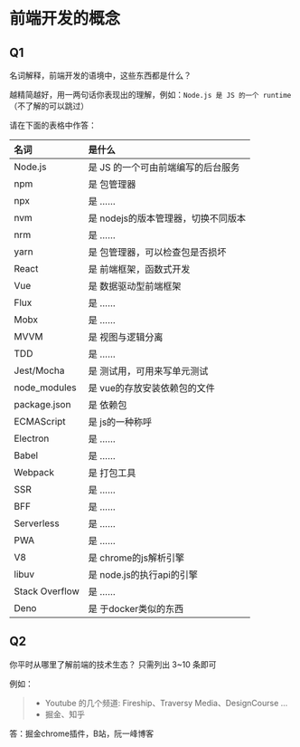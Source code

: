 # 前端开发的概念

## Q1

名词解释，前端开发的语境中，这些东西都是什么？

越精简越好，用一两句话你表现出的理解，例如：`Node.js 是 JS 的一个 runtime`  
（不了解的可以跳过）

请在下面的表格中作答：

| 名词           | 是什么               |
| :------------- | :------------------- |
| Node.js        | 是 JS 的一个可由前端编写的后台服务|
| npm            | 是 包管理器  |
| npx            | 是 ……                |
| nvm            | 是 nodejs的版本管理器，切换不同版本                |
| nrm            | 是 ……                |
| yarn           | 是 包管理器，可以检查包是否损坏|
| React          | 是 前端框架，函数式开发|
| Vue            | 是 数据驱动型前端框架|
| Flux           | 是 ……                |
| Mobx           | 是 ……                |
| MVVM           | 是   视图与逻辑分离|
| TDD            | 是 ……                |
| Jest/Mocha     | 是 测试用，可用来写单元测试                |
| node_modules   | 是 vue的存放安装依赖包的文件   |
| package.json   | 是 依赖包|
| ECMAScript     | 是 js的一种称呼             |
| Electron       | 是 ……                |
| Babel          | 是 ……                |
| Webpack        | 是 打包工具       |
| SSR            | 是 ……                |
| BFF            | 是 ……                |
| Serverless     | 是 ……                |
| PWA            | 是 ……                |
| V8             | 是 chrome的js解析引擎                |
| libuv          | 是 node.js的执行api的引擎                |
| Stack Overflow | 是 ……                |
| Deno           | 是 于docker类似的东西                |

## Q2

你平时从哪里了解前端的技术生态？
只需列出 3~10 条即可

例如：

> - Youtube 的几个频道: Fireship、Traversy Media、DesignCourse …
> - 掘金、知乎

答：掘金chrome插件，B站，阮一峰博客
